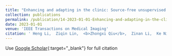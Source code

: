 ```yaml
---
title: "Enhancing and adapting in the clinic: Source-free unsupervised domain adaptation for medical image enhancement"
collection: publications
permalink: /publication/14-2023-01-01-Enhancing-and-adapting-in-the-clinic-Source-free-unsupervised-domain-adaptation-for-medical-image-enhancement
date: 2023-01-01
venue: 'IEEE Transactions on Medical Imaging'
citation: ' Heng Li,  Ziqin Lin,  <b>Zhongxi Qiu</b>,  Zinan Li,  Ke Niu,  Na Guo,  Huazhu Fu,  Yan Hu,  Jiang Liu, &quot;Enhancing and adapting in the clinic: Source-free unsupervised domain adaptation for medical image enhancement.&quot; IEEE Transactions on Medical Imaging, 2023.'
---
```

Use [Google Scholar](https://scholar.google.com/scholar?q=Enhancing+and+adapting+in+the+clinic:+Source+free+unsupervised+domain+adaptation+for+medical+image+enhancement){:target="_blank"} for full citation